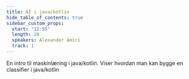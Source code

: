 ```yaml
---
title: AI i java/kotlin
hide_table_of_contents: true
sidebar_custom_props:
  start: "12:55"
  length: 20
  speakers: Alexander Amiri
  track: 1
---
```



En intro til maskinlæring i java/kotlin. Viser hvordan man kan bygge en classifier i java/kotlin